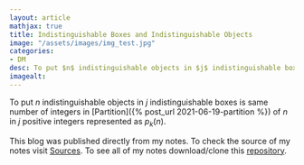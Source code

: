 ```yaml
---
layout: article
mathjax: true
title: Indistinguishable Boxes and Indistinguishable Objects
image: "/assets/images/img_test.jpg"
categories:
- DM
desc: To put $n$ indistinguishable objects in $j$ indistinguishable boxes is same number of integers in Partition of $n$ in $j$ positive integers represented as $p_k(n)$. 
imagealt: 
---
```


To put $n$ indistinguishable objects in $j$ indistinguishable boxes is same number of integers in [Partition]({% post_url 2021-06-19-partition %}) of $n$ in $j$ positive integers represented as $p_k(n)$.


































































































































































































































































































































































This blog was published directly from my notes.
To check the source of my notes visit [Sources](sources.html).
To see all of my notes download/clone this [repository](https://github.com/bovem/CS).